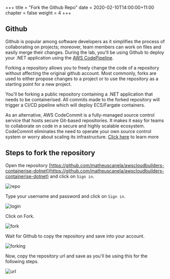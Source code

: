 +++
title = "Fork the Github Repo"
date = 2020-02-10T14:00:00+11:00
chapter = false
weight = 4
+++

## Github

Github is popular among software developers as it simplifies the process of collaborating on projects; moreover, team members can work on files and easily merge their changes. During the lab, you'll be using Github to deploy your .NET application using the [AWS CodePipeline](https://aws.amazon.com/codepipeline/).

Forking a repository allows you to freely change the code of a repository without affecting the original github account. Most commonly, forks are used to either propose changes to a project or to use the repository as a starting point for a new project.

You'll be forking a public repository containing a .NET application that needs to be containerised. All commits made to the forked repository will trigger a CI/CD pipeline which will deploy ECS/Fargate containers.

As an alternative, AWS CodeCommit is a fully-managed source control service that hosts secure Git-based repositories. It makes it easy for teams to collaborate on code in a secure and highly scalable ecosystem. CodeCommit eliminates the need to operate your own source control system or worry about scaling its infrastructure. [Click here](https://aws.amazon.com/codecommit/) to learn more

## Steps to fork the repository

Open the repository [https://github.com/matheuscanela/awscloudbuilders-containerise-dotnet](https://github.com/matheuscanela/awscloudbuilders-containerise-dotnet) and click on `Sign in`.

![repo](/images/setup/setup_04_forkGithub_1_repo.png)

Type your username and password and click on `Sign in`.

![login](/images/setup/setup_04_forkGithub_2_login.png)

Click on Fork.

![fork](/images/setup/setup_04_forkGithub_3_fork.png)

Wait for Github to copy the repository and save into your account.

![forking](/images/setup/setup_04_forkGithub_4_forking.png)

Now, copy the repository url and save as you'll be using this for the following steps.

![url](/images/setup/setup_04_forkGithub_5_url.png)




